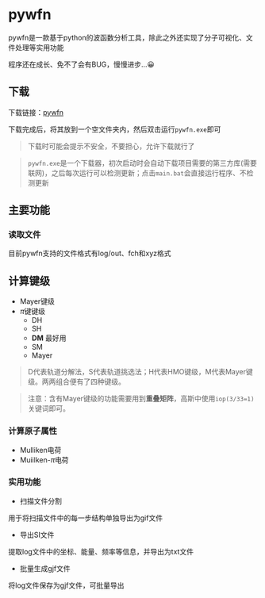 # pywfn
pywfn是一款基于python的波函数分析工具，除此之外还实现了分子可视化、文件处理等实用功能

程序还在成长、免不了会有BUG，慢慢进步...😀

## 下载
下载链接：<a href="http://39.108.88.150:8000/static/pywfn.exe">pywfn</a>

下载完成后，将其放到一个空文件夹内，然后双击运行`pywfn.exe`即可
> 下载时可能会提示不安全，不要担心，允许下载就行了

> `pywfn.exe`是一个下载器，初次启动时会自动下载项目需要的第三方库(需要联网)，之后每次运行可以检测更新；点击`main.bat`会直接运行程序、不检测更新
## 主要功能
### 读取文件
目前pywfn支持的文件格式有log/out、fch和xyz格式
## 计算键级
- Mayer键级
- $\pi$键键级
    - DH
    - SH
    - **DM** 最好用
    - SM
    - Mayer

> D代表轨道分解法，S代表轨道挑选法；H代表HMO键级，M代表Mayer键级。两两组合便有了四种键级。

>注意：含有Mayer键级的功能需要用到**重叠矩阵**，高斯中使用`iop(3/33=1)`关键词即可。

### 计算原子属性
- Mulliken电荷
- Muiilken-$\pi$电荷

### 实用功能
- 扫描文件分割

用于将扫描文件中的每一步结构单独导出为gif文件
- 导出SI文件

提取log文件中的坐标、能量、频率等信息，并导出为txt文件
- 批量生成gjf文件

将log文件保存为gjf文件，可批量导出